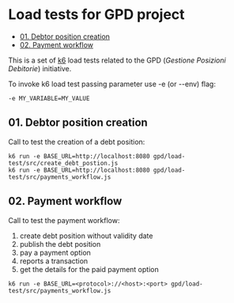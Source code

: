 # Load tests for GPD project

- [01. Debtor position creation](#01-debtor-position-creation)
- [02. Payment workflow](#02-payment-workflow)

This is a set of [k6](https://k6.io) load tests related to the GPD (_Gestione Posizioni Debitorie_) initiative.

To invoke k6 load test passing parameter use -e (or --env) flag:

```
-e MY_VARIABLE=MY_VALUE
```

## 01. Debtor position creation

Call to test the creation of a debt position:

```
k6 run -e BASE_URL=http://localhost:8080 gpd/load-test/src/create_debt_postion.js
k6 run -e BASE_URL=http://localhost:8080 gpd/load-test/src/payments_workflow.js
```
## 02. Payment workflow

Call to test the payment workflow:
1. create debt position without validity date
2. publish the debt position
3. pay a payment option
4. reports a transaction
5. get the details for the paid payment option

```
k6 run -e BASE_URL=<protocol>://<host>:<port> gpd/load-test/src/payments_workflow.js
```